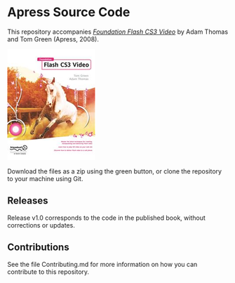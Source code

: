 # Apress Source Code

This repository accompanies [*Foundation Flash CS3 Video*](http://www.apress.com/9781590599563) by Adam Thomas and Tom Green (Apress, 2008).

![Cover image](9781590599563.jpg)

Download the files as a zip using the green button, or clone the repository to your machine using Git.

## Releases

Release v1.0 corresponds to the code in the published book, without corrections or updates.

## Contributions

See the file Contributing.md for more information on how you can contribute to this repository.
